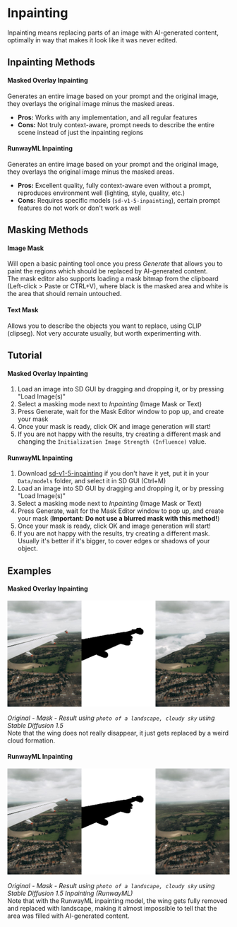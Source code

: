 # Inpainting
Inpainting means replacing parts of an image with AI-generated content, optimally in way that makes it look like it was never edited.



## Inpainting Methods

#### Masked Overlay Inpainting

Generates an entire image based on your prompt and the original image, they overlays the original image minus the masked areas.

* **Pros:** Works with any implementation, and all regular features
* **Cons:** Not truly context-aware, prompt needs to describe the entire scene instead of just the inpainting regions

#### RunwayML Inpainting

Generates an entire image based on your prompt and the original image, they overlays the original image minus the masked areas.

* **Pros:** Excellent quality, fully context-aware even without a prompt, reproduces environment well (lighting, style, quality, etc.)
* **Cons:** Requires specific models (`sd-v1-5-inpainting`), certain prompt features do not work or don't work as well



## Masking Methods

#### Image Mask

Will open a basic painting tool once you press *Generate* that allows you to paint the regions which should be replaced by AI-generated content.  
The mask editor also supports loading a mask bitmap from the clipboard (Left-click > Paste or CTRL+V), where black is the masked area and white is the area that should remain untouched.

#### Text Mask

Allows you to describe the objects you want to replace, using CLIP (clipseg). Not very accurate usually, but worth experimenting with.



## Tutorial

#### Masked Overlay Inpainting

1. Load an image into SD GUI by dragging and dropping it, or by pressing "Load Image(s)"
2. Select a masking mode next to *Inpainting* (Image Mask or Text)
3. Press Generate, wait for the Mask Editor window to pop up, and create your mask
4. Once your mask is ready, click OK and image generation will start!
5. If you are not happy with the results, try creating a different mask and changing the `Initialization Image Strength (Influence)` value.

#### RunwayML Inpainting

1. Download [sd-v1-5-inpainting](https://huggingface.co/runwayml/stable-diffusion-inpainting/blob/main/sd-v1-5-inpainting.ckpt) if you don't have it yet, put it in your `Data/models` folder, and select it in SD GUI (Ctrl+M)
2. Load an image into SD GUI by dragging and dropping it, or by pressing "Load Image(s)"
3. Select a masking mode next to *Inpainting* (Image Mask or Text)
4. Press Generate, wait for the Mask Editor window to pop up, and create your mask (**Important: Do not use a blurred mask with this method!**)
5. Once your mask is ready, click OK and image generation will start!
6. If you are not happy with the results, try creating a different mask. Usually it's better if it's bigger, to cover edges or shadows of your object.



## Examples

#### Masked Overlay Inpainting

![](assets\inpdemo-wing-basic.png)

*Original - Mask - Result using `photo of a landscape, cloudy sky` using Stable Diffusion 1.5*  
Note that the wing does not really disappear, it just gets replaced by a weird cloud formation.

#### RunwayML Inpainting

![](assets\inpdemo-wing-rwml.png)

*Original - Mask - Result using `photo of a landscape, cloudy sky` using Stable Diffusion 1.5 Inpainting (RunwayML)*  
Note that with the RunwayML inpainting model, the wing gets fully removed and replaced with landscape, making it almost impossible to tell that the area was filled with AI-generated content.
